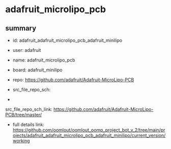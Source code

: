 # adafruit_microlipo_pcb
 
## summary 
* id: adafruit_adafruit_microlipo_pcb_adafruit_minilipo
* user: adafruit
* name: adafruit_microlipo_pcb
* board: adafruit_minilipo
* repo: https://github.com/adafruit/Adafruit-MicroLipo-PCB



* src_file_repo_sch: 
*
 src_file_repo_sch_link: https://github.com/adafruit/Adafruit-MicroLipo-PCB/tree/master/
* full details link: https://github.com/oomlout/oomlout_oomp_project_bot_v_2/tree/main/projects/adafruit_adafruit_microlipo_pcb_adafruit_minilipo/current_version/working  






